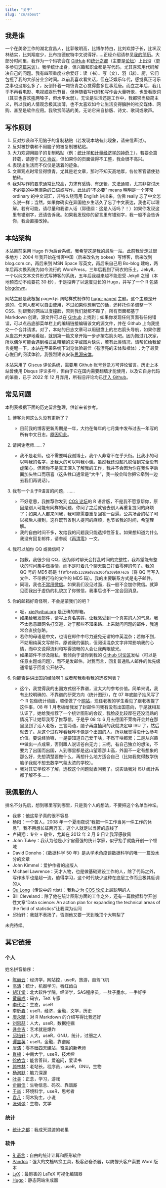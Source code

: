 ```yaml
---
title: "关于"
slug: "cn/about"
---
```


## 我是谁

一个在美帝工作的湖北宜昌人，比郭敬明高，比博尔特白，比刘欢脖子长，比巩汉林结实，比刘翔痘少，比布拉德皮特中文说得好……正经介绍请参见[我的简历](../vitae/)。大部分时间里，我作为一个码农会在 [GitHub](https://github.com/yihui) 和[统计之都](https://cosx.org)（主要是[论坛](https://d.cosx.org)）上出没（更多参见[这篇采访](https://usesthis.com/interviews/yihui.xie/)）。我学统计出身，但兴趣和职业都是写代码，尤其喜欢用代码解决自己的问题。我有四项重度业余爱好：读（书）、写（文）、羽（球）、厨，它们包揽了我的大部分业余时间。以前我喜欢看笑话，但在泛娱乐年代，感觉真正可乐之事也没那么多了，反倒怀着一颗愤青之心觉得愈多世事荒唐。而立之年后，我几乎不再看电影、电视或娱乐节目，但伴随着写代码和写作会大量听歌，也爱看歌词（其实也喜欢[吼](../sing/)两嗓子，但水平太弱）。无论是生活还是工作中，我都崇尚极简主义，所以我的人情观念极其淡薄，也不太喜欢如今让生活变得臃肿的社交媒体、网购、甚至是软件应用。我欣赏简洁的美，无论它来自排版、诗文、歌词或歌声。

## 写作原则

1. 反对抄袭和不用脑子的复制粘贴（若发现本站有此现象，请来信声讨）。
1. 反对被抄袭和不用脑子的被复制被粘贴。
1. 大力欢迎用脑子的复制粘贴（例：[统计学和计量经济学的神奇？](http://www.loyhome.com/?p=679)），若要全篇转载，请遵守 [CC 协议](https://creativecommons.org/licenses/by-nc-sa/4.0/)，但如果你的页面做得不工整，我会很不高兴。
1. 表现出生活而不仅仅是活着的迹象。
1. 文章观点时常显得愤青，尤其是老文章，那时不知天高地厚，各位客官请使劲拍砖。
1. 我对写作的要求通常比较高，力求有感情、有逻辑、文法通顺，尤其非常讨厌不必要的中英混杂的口语或写作。此处的“不必要” means 明明是一个非常 ordinary 的中文词汇，非特么绕弯用 English 讲出来，仿佛 really 忘了中文怎么说一样；当然，如果你确实在异国他乡生活久了忘了中文表达，我也可以理解。若有可能，请尽量和我讲人话（郭德纲：这是人话吗？！）如果你发现这里有错别字，还请告诉我。如果我发现你的留言里有错别字，我一般不会告诉你，我会直接改掉。

## 本站架构

本站目前采用 Hugo 作为后台系统，我希望这是我的最后一站。此前我曾走过很多地方：2004 年我开始在博客中国（后来改名为 bokee）写博客，后来改到 blog.com.cn，再后来到 MSN Space 写英文，再后来自己用 Bo-blog 建站，两年后再次换系统为如今流行的 WordPress，三年后我到了码农的乐土，Jekyll，一个以纯文本文件形式写博客的系统，五年后我越来越不能忍受 Jekyll 之慢（本地预览动不动要花 30 秒），于是投奔了以速度见长的 Hugo，并写了一个 R 包装 [blogdown](https://github.com/rstudio/blogdown)。

网站主题是我根据 paged.js 网站样式制作的 [hugo-paged](https://github.com/yihui/hugo-paged) 主题。这个主题是开源的，任何人都可以自由使用，不过如果你想用它的话，还拜托你多调整一下 CSS、别跟我的网站过度撞脸，否则我们就都不酷了。所有页面都基于 Markdown 创建，源文件可以在 [Github](https://github.com/yihui/yihui.org) 上找到；如果你发现任何页面有任何错误，可以点击底部菜单栏上的编辑链接编辑该文的源文件，并在 Github 上向我提交一个合并请求。对了，本站的日志文章可以用键盘上的左右箭头导航，如果你要从盘古开天辟地看起，就到第一篇文章开始一步步按右箭头吧。因为搬过几次家，所以偶尔可能会遇到格式乱糟糟的文字或图片缺失，若有此类情况，请帮忙给我留言提醒一下。本站在苹果系统下浏览体验最佳（有漂亮的宋体和楷体）；为了最赏心悦目的阅读体验，我强烈建议安装[思源宋体](/cn/2017/04/source-han-serif/)。

本站采用了 Giscus 评论系统，需要用 Github 账号登录方可评论留言。历史上本站曾使用 Disqus 评论多年，但由于它在国内需要翻墙才能使用，以及它自身代码的笨重，已于 2022 年 12 月弃用，所有旧评论均已[迁入 Github](https://github.com/yihui/yihui.org/discussions)。

## 常见问题

本列表根据下面的历史留言整理，供新来者参考。

1. 博客为何这么久没有更新了？
    - 目前我的博客更新周期是一年，大约在每年的七月集中发布过去一年写的所有中文日志。[原因见此](/cn/2020/07/silence/)。
1. 请问谢老师……？
    - 我不是老师。也不需要叫我谢博士，我个人非常不在乎头衔。比我小的可以叫我的名字，比我大的可以叫我小谢。虽然我还没超凡脱俗到完全没有虚荣心，但若你不是真正深入了解我的工作，我并不会因为你在我名字后面加头牲口而窃喜（这头牲口通常是“大牛”，我一般会叫你把它牵到一边去我们再说话）。

1. 我有一个关于R语言的问题，……
    - 不好意思，我推荐你发到 [COS 论坛](https://d.cosx.org)的 R 语言版，不是我不愿意帮你，原因是别人可能有同样的问题，你问了之后就省去别人再重复提问的麻烦了；如果人人都来问我，我可能需要重复回答一百遍。公共场合的帖子可以被后人搜到，这样既节省别人提问的麻烦，也节省我的时间，希望理解。
    - 我的自由时间不多，发给我的问题我只能选择性答复。如果想知道为什么我没有回复邮件，请参阅《[再清零](/cn/2018/09/inbox-zero/)》一文。

1. 我可以加你 QQ 或微信吗？
    - 抱歉，我很少用 QQ，因为即时聊天会打乱时间的完整性，我希望能有整块的时间集中做事情，而不是盯着几个聊天窗口打着零碎的句子。我的 QQ 号的 MD5 码是 `ff8fb48d51329ad82a306fa309b97e3a`（将 QQ 号写入文件、不带换行符的文件的 MD5 码）。我的主要联系方式是电子邮件。
    - 同理，我也[不常用微信](/cn/2017/05/wechat/)。如果我们没见过面，我一般不会加你微信。就算见面我出于虚伪的礼貌加了你微信，我事后也不一定会回消息。

1. 你的邮箱好奇怪啊，不会是蒙我们的吧？
    - 呃，xie@yihui.org 是正确的邮箱。
    - 如果给我发邮件，请写上真名实姓，让我感受到一个真实的人的气息。我不太愿意跟网名打交道，对于那些不知来路、上来就问问题的邮件，我通常会直接忽略。
    - 若你的母语是中文，也请在邮件中尽力避免无谓的中英混杂；若做不到，不妨用纯英文写邮件。原谅我的偏执，但阅读混杂文字非常影响我的心情，而中文说得流利和写得流畅的人会让我两眼放光。
    - 如果邮件不涉及隐私，我倾向于请你到我的 [Github 讨论区](https://github.com/yihui/yihui.org/discussions)发帖（可以是任意主题或问题），而不是发邮件。对我而言，回复普通私人邮件的优先级通常低于回复公开帖子。

1. 你能否讲讲出国的经验啊？或者帮我看看我的选校列表？
    - 这个，我觉得我的出国方式很不靠谱，没太大的参考价值。简单来说，我有比较明确的、不靠谱的研究方向（统计图形），在 07 年底脑子抽风写了个 R 包做统计动画，顺便做了个[网站](https://r.yihui.org)，现任老板的学生看见了跟老板提了这件事，08 年 1 月老板给我发了封邮件问我有没有出国意向，于是就相互认识了，她给我推荐了一个统计图形的会议，我脸皮比较厚在还没混熟的情况下让她帮我写了推荐信，于是乎 08 年 6 月去德国不莱梅开会并在那里见到了活人老板，三言两语，脑子再度抽风的我就决定申 ISU 了，然后就去了。从这个过程咋看我咋不像是个出国的人，所以我觉得没什么参考价值。要说经验嘛，一是要知道自己爱干啥，不然干啥都累；二是从兴趣中做出一点成果，否则跟人说话苍白无力；三呢，有自己独立的想法，不要为了出国而出国，人到哪里都是这山望着那山高，外国不一定有想象的那么好，先想清楚要做什么，再想什么地方适合自己（比如我觉得数学伤脑子我就不想去数学气氛太浓的学校）。
    - 我对其它学校不了解，选校这个问题就表问我了。说实话我对 ISU 统计系都了解不多……

## 我佩服的人

排名不分先后，想到哪里写到哪里，只是我个人的想法，不要把这个名单当神坛。

- 我爹：他这辈子真的很不容易
- 杨阳：一个苦人，2008 年一个夏雨夜说“我把一件工作当另一件工作的休息”，我不用想长征两万五，这个人就足以当苦的底线了
- 卢鸫翔：专业 + 敬业，尤其在 2012 年 2 月 9 日让我深感敬佩
- John Tukey：我认为他是小宇宙最强的统计学家，似乎抬手就能开创一个领域
- David Donoho：《数据科学 50 年》是从学术角度谈数据科学的唯一一篇没水分的文章
- John Kimmel：爱护作者的出版人
- Michael Lawrence：天才人物，也是做基础建设工作的人，除了代码之外，写作水平也是超一流，值得学习，这个时代缺少这种在底层工作而且极其低调的人
- [Qu Long](https://sites.google.com/site/drlongqu/)（传说中的 rtist）：我称之为 [COS 论坛](https://d.cosx.org)上最聪明的人
- Bill Cleveland：除了他在统计图形方面的工作之外，还有一篇数据科学开创性文章“Data science: An action plan for expanding the technical areas of the field of statistics”让我深为认同
- 邱怡轩：我就不表扬了，否则他又要一天到晚顶个大鸭梨了

未完待续。

## 其它链接

### 个人

姓名拼音排序：

- [陈丽云](http://www.loyhome.com)：经济学，网站控，useR，旅游，自驾飞机
- [高涛](https://joegaotao.github.io)：统计，机器学习，唇红齿白
- [胡江堂](http://jiangtanghu.com/cn/)：北大软件学院，经济学，SAS程序员，一肚子墨水，一手好字
- [黄晨成](https://liam0205.me)：码农，TeX 专家
- [李代江](https://www.dlilab.com)：生态，useR
- [李昕垚](http://www.xinyao.pub)：useR，经济，金融，文学，历史
- [廖永賦](https://yongfu.name)：对 R Markdown 的介绍写得比我还好
- [刘思喆](http://www.bjt.name)：人大，useR，数据挖掘
- [逄金吉](https://jinjipang.com)：艺术就是爆炸
- [邱怡轩](https://yixuan.blog)：人大，useR，GNU，统计，过细之人
- [谭显英](https://shrektan.com)：useR，金融，靠谱厮
- [唐洁](https://tang-jay.github.io)：零基础四天建站，奋进的新老师
- [肖楠](https://nanx.me)：中南大学，useR，技术控
- [徐依含](https://yihanxu.github.io)：能言善辩，爱追问，爱读书
- [颜林林](https://yanlinlin.cn)：老站长，程序员，useR，GNU，生物
- [杨洵默](https://tcya.xyz)：脑力深邃
- [叶寻](https://cyrusyip.org)：正念，学习，游戏
- [俞丽佳](https://yulijia.net)：生物信息、码农、靠谱厮
- [于淼](https://yufree.cn)：环境科学，useR，思考者
- [袁凡](https://yuanfan.rbind.io)：阿木狗主，小说
- [张列弛](https://www.liechi.org)：生物，文学

<!--
- [陈钢](http://www.gossipcoder.com/)：中南大学，useR，生物信息学，译者
- [范建宁](http://blog.cos.name/fan)：川大人大，量化投资，useR，许三多
- [魏太云](http://blog.cos.name/taiyun)：中南大学/人大，useR，可视化，数学建模，文绉绉
- [殷腾飞](http://www.tengfei.name/)：ISU，生物，统计
-->

### 统计

- [统计之都](https://cosx.org)：我成天混迹的老巢

### 软件

- [R 语言](https://www.r-project.org)：自由的统计计算和图形软件
- [Pandoc](https://pandoc.org)：强大的文档转换工具，极客必备杀器，以防愣头客户索要 Word 版本
- [LyX](https://www.lyx.org)：最厉害的 LaTeX 可视化编辑器
- [Hugo](https://gohugo.io)：静态网站生成器
